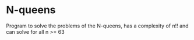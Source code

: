 # N-queens
Program to solve the problems of the N-queens, has a complexity of n!! and can solve for all n >= 63
